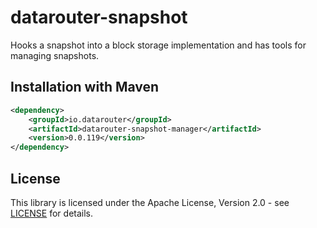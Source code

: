# datarouter-snapshot

Hooks a snapshot into a block storage implementation and has tools for managing snapshots.

## Installation with Maven

```xml
<dependency>
	<groupId>io.datarouter</groupId>
	<artifactId>datarouter-snapshot-manager</artifactId>
	<version>0.0.119</version>
</dependency>
```

## License

This library is licensed under the Apache License, Version 2.0 - see [LICENSE](../LICENSE) for details.
